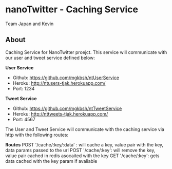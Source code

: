 # nanoTwitter - Caching Service
Team Japan and Kevin

## About
Caching Service for NanoTwitter proejct. This service will communicate with our user and tweet service defined below:

**User Service**
* Github: https://github.com/mgkbsh/ntUserService
* Heroku: http://ntusers-tjak.herokuapp.com/
* Port: 1234

**Tweet Service**
* Github: https://github.com/mgkbsh/ntTweetService
* Heroku: http://nttweets-tjak.herokuapp.com/
* Port: 4567

The User and Tweet Service will communicate with the caching service via http with the following routes:

**Routes**
POST '/cache/:key/:data' : will cache a key, value pair with the key, data params passed to the url
POST '/cache/:key': will remove the key, value pair cached in redis asocaited with the key
GET '/cache/:key': gets data cached with the key param if avaliable
